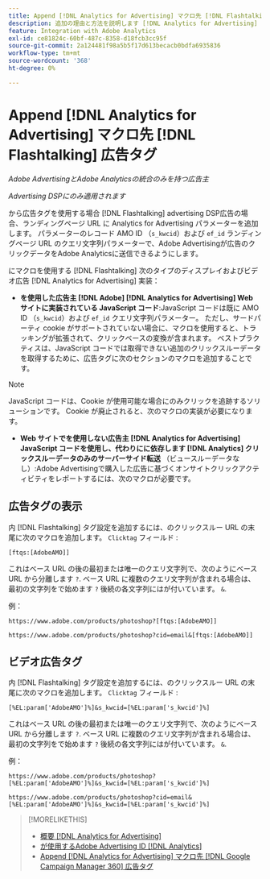 ```yaml
---
title: Append [!DNL Analytics for Advertising] マクロ先 [!DNL Flashtalking] 広告タグ
description: 追加の理由と方法を説明します [!DNL Analytics for Advertising] に対するマクロ [!DNL Flashtalking] 広告タグ
feature: Integration with Adobe Analytics
exl-id: ce81824c-60bf-487c-8358-d18fcb3cc95f
source-git-commit: 2a124481f98a5b5f17d613becacb0bdfa6935836
workflow-type: tm+mt
source-wordcount: '368'
ht-degree: 0%

---
```


# Append [!DNL Analytics for Advertising] マクロ先 [!DNL Flashtalking] 広告タグ

*Adobe AdvertisingとAdobe Analyticsの統合のみを持つ広告主*

*Advertising DSPにのみ適用されます*

から広告タグを使用する場合 [!DNL Flashtalking] advertising DSP広告の場合、ランディングページ URL に Analytics for Advertising パラメーターを追加します。 パラメーターのレコード AMO ID （`s_kwcid`）および `ef_id` ランディングページ URL のクエリ文字列パラメーターで、Adobe Advertisingが広告のクリックデータをAdobe Analyticsに送信できるようにします。

にマクロを使用する [!DNL Flashtalking] 次のタイプのディスプレイおよびビデオ広告 [!DNL Analytics for Advertising] 実装：

* **を使用した広告主 [!DNL Adobe] [!DNL Analytics for Advertising] Web サイトに実装されている JavaScript コード**:JavaScript コードは既に AMO ID （`s_kwcid`）および `ef_id` クエリ文字列パラメーター。 ただし、サードパーティ cookie がサポートされていない場合に、マクロを使用すると、トラッキングが拡張されて、クリックベースの変換が含まれます。 ベストプラクティスは、JavaScript コードでは取得できない追加のクリックスルーデータを取得するために、広告タグに次のセクションのマクロを追加することです。

>[!NOTE]
>
>JavaScript コードは、Cookie が使用可能な場合にのみクリックを追跡するソリューションです。 Cookie が廃止されると、次のマクロの実装が必要になります。

* **Web サイトでを使用しない広告主 [!DNL Analytics for Advertising] JavaScript コードを使用し、代わりにに依存します [!DNL Analytics] クリックスルーデータのみのサーバーサイド転送** （ビュースルーデータなし）:Adobe Advertisingで購入した広告に基づくオンサイトクリックアクティビティをレポートするには、次のマクロが必要です。

## 広告タグの表示

内 [!DNL Flashtalking] タグ設定を追加するには、のクリックスルー URL の末尾に次のマクロを追加します。 `Clicktag` フィールド :

```
[ftqs:[AdobeAMO]]
```

これはベース URL の後の最初または唯一のクエリ文字列で、次のようにベース URL から分離します `?`. ベース URL に複数のクエリ文字列が含まれる場合は、最初の文字列をで始めます `?` 後続の各文字列にはが付いています。 `&`.

例：

`https://www.adobe.com/products/photoshop?[ftqs:[AdobeAMO]]`

`https://www.adobe.com/products/photoshop?cid=email&[ftqs:[AdobeAMO]]`

## ビデオ広告タグ

内 [!DNL Flashtalking] タグ設定を追加するには、のクリックスルー URL の末尾に次のマクロを追加します。 `Clicktag` フィールド :

```
[%EL:param['AdobeAMO']%]&s_kwcid=[%EL:param['s_kwcid']%]
```

これはベース URL の後の最初または唯一のクエリ文字列で、次のようにベース URL から分離します `?`. ベース URL に複数のクエリ文字列が含まれる場合は、最初の文字列をで始めます `?` 後続の各文字列にはが付いています。 `&`.

例：

`https://www.adobe.com/products/photoshop?[%EL:param['AdobeAMO']%]&s_kwcid=[%EL:param['s_kwcid']%]`

`https://www.adobe.com/products/photoshop?cid=email&[%EL:param['AdobeAMO']%]&s_kwcid=[%EL:param['s_kwcid']%]`

>[!MORELIKETHIS]
>
>* [概要 [!DNL Analytics for Advertising]](overview.md)
>* [が使用するAdobe Advertising ID [!DNL Analytics]](/help/integrations/analytics/ids.md)
>* [Append [!DNL Analytics for Advertising] マクロ先 [!DNL Google Campaign Manager 360] 広告タグ](/help/integrations/analytics/macros-google-campaign-manager.md)

